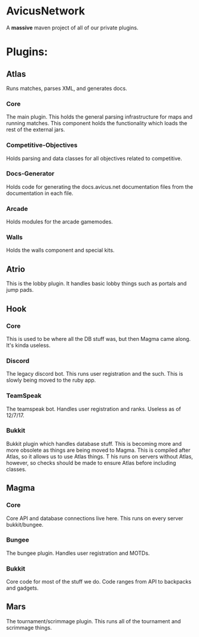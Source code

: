 # AvicusNetwork
A **massive** maven project of all of our private plugins.

# Plugins:

## Atlas
Runs matches, parses XML, and generates docs.
### Core
The main plugin. This holds the general parsing infrastructure for maps and running matches. 
This component holds the functionality which loads the rest of the external jars.
### Competitive-Objectives
Holds parsing and data classes for all objectives related to competitive.
### Docs-Generator
Holds code for generating the docs.avicus.net documentation files from the documentation in each file.
### Arcade
Holds modules for the arcade gamemodes.
### Walls
Holds the walls component and special kits.

## Atrio
This is the lobby plugin. It handles basic lobby things such as portals and jump pads.

## Hook
### Core
This is used to be where all the DB stuff was, but then Magma came along. It's kinda useless.
### Discord
The legacy discord bot. This runs user registration and the such. This is slowly being moved to the ruby app.
### TeamSpeak
The teamspeak bot. Handles user registration and ranks. Useless as of 12/7/17.
### Bukkit
Bukkit plugin which handles database stuff. This is becoming more and more obsolete as things are being moved to Magma. 
This is compiled after Atlas, so it allows us to use Atlas things. T
his runs on servers without Atlas, however, so checks should be made to ensure Atlas before including classes.

## Magma
### Core
Core API and database connections live here. This runs on every server bukkit/bungee.
### Bungee
The bungee plugin. Handles user registration and MOTDs.
### Bukkit
Core code for most of the stuff we do. Code ranges from API to backpacks and gadgets.

## Mars
The tournament/scrimmage plugin. This runs all of the tournament and scrimmage things.
